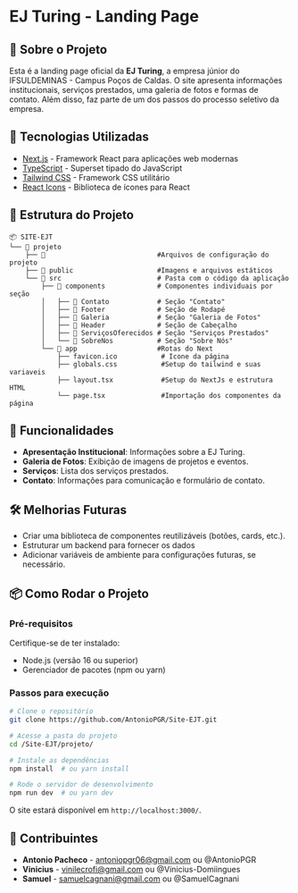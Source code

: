 # EJ Turing - Landing Page

## 📌 Sobre o Projeto
Esta é a landing page oficial da **EJ Turing**, a empresa júnior do IFSULDEMINAS - Campus Poços de Caldas. O site apresenta informações institucionais, serviços prestados, uma galeria de fotos e formas de contato. Além disso, faz parte de um dos passos do processo seletivo da empresa.

## 🚀 Tecnologias Utilizadas
- [Next.js](https://nextjs.org/) - Framework React para aplicações web modernas
- [TypeScript](https://www.typescriptlang.org/) - Superset tipado do JavaScript
- [Tailwind CSS](https://tailwindcss.com/) - Framework CSS utilitário
- [React Icons](https://react-icons.github.io/react-icons/) - Biblioteca de ícones para React

## 📂 Estrutura do Projeto
```
📦 SITE-EJT
└── 📂 projeto
    ├── 📜                            #Arquivos de configuração do projeto
    ├── 📂 public                     #Imagens e arquivos estáticos
    └── 📂 src                        # Pasta com o código da aplicação
        ├── 📂 components             # Componentes individuais por seção
        │   ├── 📂 Contato            # Seção "Contato"
        │   ├── 📂 Footer             # Seção de Rodapé
        │   ├── 📂 Galeria            # Seção "Galeria de Fotos"
        │   ├── 📂 Header             # Seção de Cabeçalho
        │   ├── 📂 ServiçosOferecidos # Seção "Serviços Prestados"
        │   └── 📂 SobreNos           # Seção "Sobre Nós"
        └── 📂 app                    #Rotas do Next
            ├── favicon.ico           # Icone da página
            ├── globals.css           #Setup do tailwind e suas variaveis
            ├── layout.tsx            #Setup do NextJs e estrutura HTML
            └── page.tsx              #Importação dos componentes da página
```

## 📢 Funcionalidades
- **Apresentação Institucional**: Informações sobre a EJ Turing.
- **Galeria de Fotos**: Exibição de imagens de projetos e eventos.
- **Serviços**: Lista dos serviços prestados.
- **Contato**: Informações para comunicação e formulário de contato.

## 🛠 Melhorias Futuras
- Criar uma biblioteca de componentes reutilizáveis (botões, cards, etc.).
- Estruturar um backend para fornecer os dados
- Adicionar variáveis de ambiente para configurações futuras, se necessário.

## 📦 Como Rodar o Projeto
### Pré-requisitos
Certifique-se de ter instalado:
- Node.js (versão 16 ou superior)
- Gerenciador de pacotes (npm ou yarn)

### Passos para execução
```sh
# Clone o repositório
git clone https://github.com/AntonioPGR/Site-EJT.git

# Acesse a pasta do projeto
cd /Site-EJT/projeto/

# Instale as dependências
npm install  # ou yarn install

# Rode o servidor de desenvolvimento
npm run dev  # ou yarn dev
```
O site estará disponível em `http://localhost:3000/`.

## 🤝 Contribuintes
- **Antonio Pacheco** - [antoniopgr06@gmail.com](mailto:antoniopgr06@gmail.com) ou @AntonioPGR
- **Vinicius** - [vinilecrofi@gmail.com](mailto:vinilecrofi@gmail.com) ou @Vinicius-Domiingues
- **Samuel** - [samuelcagnani@gmail.com](mailto:samuelcagnani@gmail.com) ou @SamuelCagnani